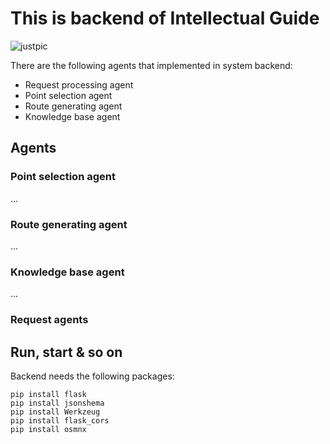 # This is backend of Intellectual Guide

<img src="https://i.pinimg.com/474x/7d/23/54/7d2354138aeab162c9b63588f101e6ba.jpg" alt="justpic">

There are the following agents that implemented in system backend:
- Request processing agent
- Point selection agent
- Route generating agent
- Knowledge base agent

## Agents

### Point selection agent

...


### Route generating agent

...

### Knowledge base agent

...

### Request agents

## Run, start & so on

Backend needs the following packages:
```
pip install flask
pip install jsonshema
pip install Werkzeug
pip install flask_cors
pip install osmnx
```